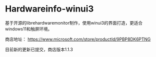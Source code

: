 # Hardwareinfo-winui3
基于开源的librehardwaremonitor制作，使用winui3的界面打造，更适合windows11和触屏环境。

商店地址：
https://www.microsoft.com/store/productId/9PBP8DK6PTNG

目前新的更新已提交，商店版本1.1.3
